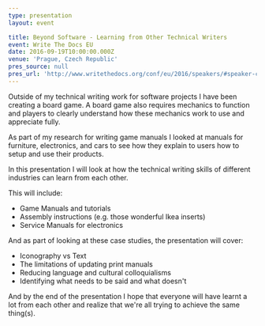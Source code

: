 ```yaml
---
type: presentation
layout: event

title: Beyond Software - Learning from Other Technical Writers
event: Write The Docs EU
date: 2016-09-19T10:00:00.000Z
venue: 'Prague, Czech Republic'
pres_source: null
pres_url: 'http://www.writethedocs.org/conf/eu/2016/speakers/#speaker-chris-ward'
---
```


Outside of my technical writing work for software projects I have been creating a board game. A board game also requires mechanics to function and players to clearly understand how these mechanics work to use and appreciate fully.

As part of my research for writing game manuals I looked at manuals for furniture, electronics, and cars to see how they explain to users how to setup and use their products.

In this presentation I will look at how the technical writing skills of different industries can learn from each other.

This will include:

- Game Manuals and tutorials
- Assembly instructions (e.g. those wonderful Ikea inserts)
- Service Manuals for electronics

And as part of looking at these case studies, the presentation will cover:

- Iconography vs Text
- The limitations of updating print manuals
- Reducing language and cultural colloquialisms
- Identifying what needs to be said and what doesn't

And by the end of the presentation I hope that everyone will have learnt a lot from each other and realize that we're all trying to achieve the same thing(s).
